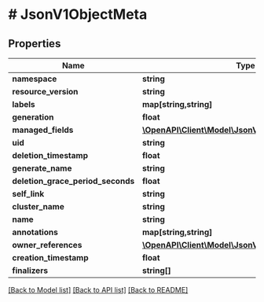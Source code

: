 # # JsonV1ObjectMeta

## Properties

Name | Type | Description | Notes
------------ | ------------- | ------------- | -------------
**namespace** | **string** |  | [optional]
**resource_version** | **string** |  | [optional]
**labels** | **map[string,string]** |  | [optional]
**generation** | **float** |  | [optional]
**managed_fields** | [**\OpenAPI\Client\Model\JsonV1ManagedFieldsEntry[]**](JsonV1ManagedFieldsEntry.md) |  | [optional]
**uid** | **string** |  | [optional]
**deletion_timestamp** | **float** |  | [optional]
**generate_name** | **string** |  | [optional]
**deletion_grace_period_seconds** | **float** |  | [optional]
**self_link** | **string** |  | [optional]
**cluster_name** | **string** |  | [optional]
**name** | **string** |  | [optional]
**annotations** | **map[string,string]** |  | [optional]
**owner_references** | [**\OpenAPI\Client\Model\JsonV1OwnerReference[]**](JsonV1OwnerReference.md) |  | [optional]
**creation_timestamp** | **float** |  | [optional]
**finalizers** | **string[]** |  | [optional]

[[Back to Model list]](../../README.md#models) [[Back to API list]](../../README.md#endpoints) [[Back to README]](../../README.md)
